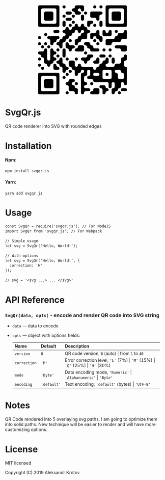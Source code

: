 <p align="center">
  <img src="assets/svgqr.png" width="290" height="290"/>
</p>

# SvgQr.js
QR code renderer into SVG with rounded edges

# Installation
#### Npm:

`npm install svgqr.js`

#### Yarn:

`yarn add svgqr.js`

# Usage

```
const SvgQr = require('svgqr.js'); // For NodeJS
import SvgQr from 'svgqr.js'; // For Webpack

// Simple usage
let svg = SvgQr('Hello, World!');

// With options
let svg = SvgQr('Hello, World!', {
  correction: 'H'
});

// svg = '<svg ...> ... </svg>'
```

# API Reference
### `SvgQr(data, opts)` - encode and render QR code into SVG string
- `data` — data to encode
- `opts` — object with options fields:

    Name | Default | Description
    ---- | ------- | -----------
    `version` | `0` | QR code version, `0` (auto) \| from `1` to `40`
    `correction` | `'M'` | Error correction level, `'L'` (7%) \| `'M'` (15%) \| `'Q'` (25%) \| `'H'` (30%)
    `mode` | `'Byte'` | Data encoding mode, `'Numeric'` \| `'Alphanumeric'` \| `'Byte'`
    `encoding` | `'default'` | Text encoding, `'default'` (bytes) \| `'UTF-8'`

# Notes
QR Code rendered into 5 overlaying svg paths, I am going to optimize them into solid paths.
New technique will be easier to render and will have more customizing options.

# License
MIT licensed

Copyright (C) 2019 Aleksandr Krotov
